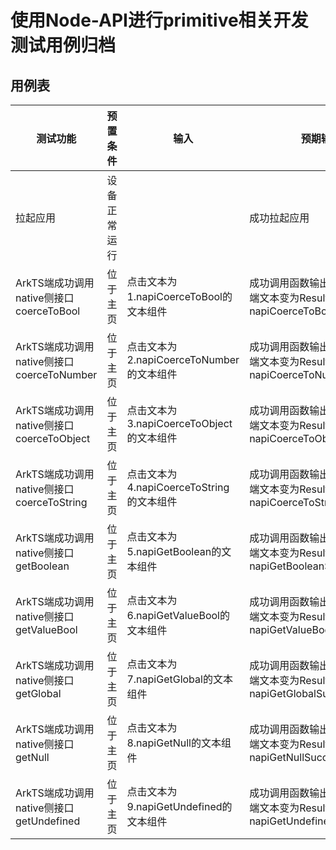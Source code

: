 #  使用Node-API进行primitive相关开发测试用例归档

## 用例表

| 测试功能                                   | 预置条件     | 输入                                     | 预期输出                                                     | 测试结果 |
| ------------------------------------------ | ------------ | ---------------------------------------- | ------------------------------------------------------------ | -------- |
| 拉起应用                                   | 设备正常运行 |                                          | 成功拉起应用                                                 | Pass     |
| ArkTS端成功调用native侧接口   coerceToBool | 位于主页     | 点击文本为1.napiCoerceToBool的文本组件   | 成功调用函数输出日志，页面顶端文本变为Result: napiCoerceToBoolSuccess | Pass     |
| ArkTS端成功调用native侧接口coerceToNumber  | 位于主页     | 点击文本为2.napiCoerceToNumber的文本组件 | 成功调用函数输出日志，页面顶端文本变为Result: napiCoerceToNumberSuccess | Pass     |
| ArkTS端成功调用native侧接口coerceToObject  | 位于主页     | 点击文本为3.napiCoerceToObject的文本组件 | 成功调用函数输出日志，页面顶端文本变为Result: napiCoerceToObjectSuccess | Pass     |
| ArkTS端成功调用native侧接口coerceToString  | 位于主页     | 点击文本为4.napiCoerceToString的文本组件 | 成功调用函数输出日志，页面顶端文本变为Result: napiCoerceToStringSuccess | Pass     |
| ArkTS端成功调用native侧接口getBoolean      | 位于主页     | 点击文本为5.napiGetBoolean的文本组件     | 成功调用函数输出日志，页面顶端文本变为Result: napiGetBooleanSuccess | Pass     |
| ArkTS端成功调用native侧接口getValueBool    | 位于主页     | 点击文本为6.napiGetValueBool的文本组件   | 成功调用函数输出日志，页面顶端文本变为Result: napiGetValueBoolSuccess | Pass     |
| ArkTS端成功调用native侧接口getGlobal       | 位于主页     | 点击文本为7.napiGetGlobal的文本组件      | 成功调用函数输出日志，页面顶端文本变为Result: napiGetGlobalSuccess | Pass     |
| ArkTS端成功调用native侧接口getNull         | 位于主页     | 点击文本为8.napiGetNull的文本组件        | 成功调用函数输出日志，页面顶端文本变为Result: napiGetNullSuccess | Pass     |
| ArkTS端成功调用native侧接口getUndefined    | 位于主页     | 点击文本为9.napiGetUndefined的文本组件   | 成功调用函数输出日志，页面顶端文本变为Result: napiGetUndefinedSuccess | Pass     |